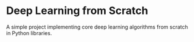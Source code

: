 # Deep Learning from Scratch
 
A simple project implementing core deep learning algorithms from scratch in Python libraries.
